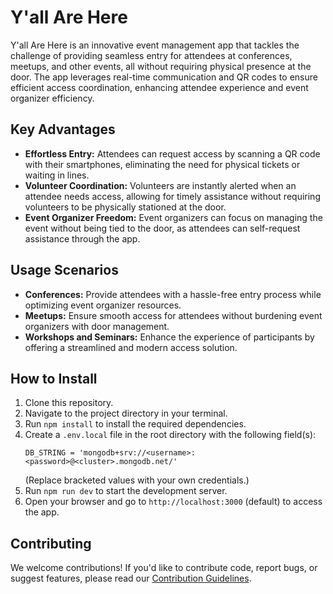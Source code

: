 # Y'all Are Here

Y'all Are Here is an innovative event management app that tackles the challenge of providing seamless entry for attendees at conferences, meetups, and other events, all without requiring physical presence at the door. The app leverages real-time communication and QR codes to ensure efficient access coordination, enhancing attendee experience and event organizer efficiency.

## Key Advantages

- **Effortless Entry:** Attendees can request access by scanning a QR code with their smartphones, eliminating the need for physical tickets or waiting in lines.
- **Volunteer Coordination:** Volunteers are instantly alerted when an attendee needs access, allowing for timely assistance without requiring volunteers to be physically stationed at the door.
- **Event Organizer Freedom:** Event organizers can focus on managing the event without being tied to the door, as attendees can self-request assistance through the app.

## Usage Scenarios

- **Conferences:** Provide attendees with a hassle-free entry process while optimizing event organizer resources.
- **Meetups:** Ensure smooth access for attendees without burdening event organizers with door management.
- **Workshops and Seminars:** Enhance the experience of participants by offering a streamlined and modern access solution.

## How to Install

1. Clone this repository.
2. Navigate to the project directory in your terminal.
3. Run `npm install` to install the required dependencies.
4. Create a `.env.local` file in the root directory with the following field(s):  
    ```shell
    DB_STRING = 'mongodb+srv://<username>:<password>@<cluster>.mongodb.net/'
    ```
    (Replace bracketed values with your own credentials.)
5. Run `npm run dev` to start the development server.
6. Open your browser and go to `http://localhost:3000` (default) to access the app.

## Contributing

We welcome contributions! If you'd like to contribute code, report bugs, or suggest features, please read our [Contribution Guidelines](CONTRIBUTING.md).
